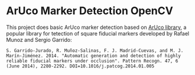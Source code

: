 # ArUco Marker Detection OpenCV

This project does basic ArUco marker detection based on [ArUco library](http://www.uco.es/investiga/grupos/ava/node/26), a popular library for tetection of square fiducial markers developed by Rafael Munoz and Sergio Garrido:

```
S. Garrido-Jurado, R. Muñoz-Salinas, F. J. Madrid-Cuevas, and M. J. Marín-Jiménez. 2014. "Automatic generation and detection of highly reliable fiducial markers under occlusion". Pattern Recogn. 47, 6 (June 2014), 2280-2292. DOI=10.1016/j.patcog.2014.01.005
```

